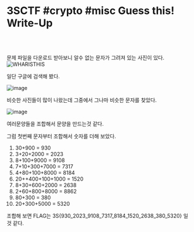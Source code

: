 <!DOCTYPE html>
<html>
<head>
        <link rel="stylesheet" type="text/css" href="sytle.css">
</head>
<body>
        <h1>3SCTF #crypto #misc Guess this! Write-Up</h1>
</body>
<br>
<br>
</html>

문제 파일을 다운로드 받아보니 알수 없는 문자가 그려져 있는 사진이 있다.
![WHARISTHIS](https://github.com/user-attachments/assets/fe285ab8-42c1-4ccb-a77d-5a50611b4413)

일단 구글에 검색해 봤다.

![image](https://github.com/user-attachments/assets/80c10c72-340a-49f9-b1a2-7fce4126e247)

비슷한 사진들이 많이 나왔는데 그중에서 그나마 비슷한 문자를 찾았다.

![image](https://github.com/user-attachments/assets/a3b39ecb-ccd4-4c11-a700-9c46bc959ec1)

여러문양들을 조합해서 문양을 만드는것 같다.

그럼 첫번째 문자부터 조합해서 숫자를 더해 보았다.
1. 30+900 = 930
2. 3+20+2000 = 2023
3. 8+100+9000 = 9108
4. 7+10+300+7000 = 7317
5. 4+80+100+8000 = 8184
6. 20++400+100+1000 = 1520
7. 8+30+600+2000 = 2638
8. 2+60+800+8000 = 8862
9. 80+300 = 380
10. 20+300+5000 = 5320

조합해 보면 FLAG는 3S{930_2023_9108_7317_8184_1520_2638_380_5320} 일 것 같다.
